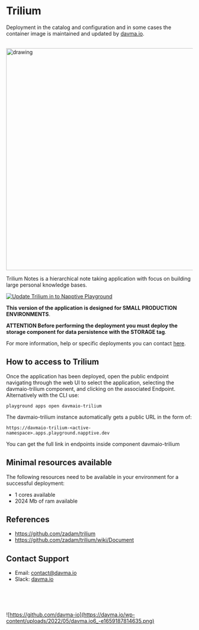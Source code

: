 # Trilium

Deployment in the catalog and configuration and in some cases the container image is maintained and updated by [davma.io](mailto:contact@davma.io). 

</br>

<img src="https://github.com/zadam/trilium/wiki/images/screenshot.png" alt="drawing" width="600"/> 

</br>

Trilium Notes is a hierarchical note taking application with focus on building large personal knowledge bases.

[![Update Trilium in to Napptive Playground](https://github.com/davma-io-templates/napptive-template/actions/workflows/trilium-actions.yml/badge.svg)](https://github.com/davma-io-templates/napptive-template/actions/workflows/trilium-actions.yml)

 __This version of the application is designed for SMALL PRODUCTION ENVIRONMENTS__.  

__ATTENTION Before performing the deployment you must deploy the storage component for data persistence with the STORAGE tag__. 

For more information, help or specific deployments you can contact [here](mailto:contact@davma.io).

## How to access to Trilium

Once the application has been deployed, open the public endpoint navigating through the web UI to select the application, selecting the davmaio-trilium component, and clicking on the associated Endpoint. Alternatively with the CLI use:

```
playground apps open davmaio-trilium
```

The davmaio-trilium instance automatically gets a public URL in the form of:

```
https://davmaio-trilium-<active-namespace>.apps.playground.napptive.dev
```

You can get the full link in endpoints inside component davmaio-trilium

## Minimal resources available
The following resources need to be available in your environment for a successful deployment:
- 1 cores available
- 2024 Mb of ram available

## References
* https://github.com/zadam/trilium
* https://github.com/zadam/trilium/wiki/Document

## Contact Support

- Email: [contact@davma.io](mailto:contact@davma.io)
- Slack: [davma.io](https://join.slack.com/t/davmaioespacio/shared_invite/zt-1ad2hnzn6-DdMBvCaOPozfVAHhzvlSVQ)

</br>
</br>
</br>

![https://github.com/davma-io](https://davma.io/wp-content/uploads/2022/05/davma.io6_-e1659187814635.png)
</br>
</br>
</br>